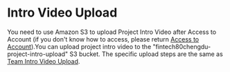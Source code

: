 # Intro Video Upload

You need to use Amazon S3 to upload Project Intro Video after Access to Account \(if you don't know how to access, please return [Access to Account](../sign-console.md)\).You can upload project intro video  to the "fintech80chengdu-project-intro-upload"  S3 bucket. The specific upload steps are the same as [Team Intro Video Upload](../upload-team-introduction-video.md).

##  <a id="PuttingAnObjectInABucket"></a>


